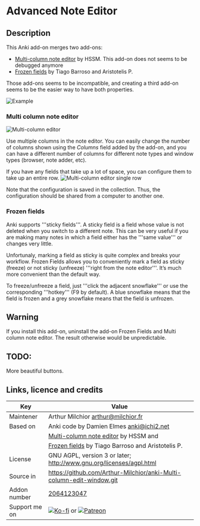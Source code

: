 # Advanced Note Editor
## Description
This Anki add-on merges two add-ons:
* [Multi-column note editor](https://ankiweb.net/shared/info/3491767031) by HSSM. This add-on does not seems to be debugged anymore
* [Frozen fields](https://ankiweb.net/shared/info/516643804) by Tiago Barroso and Aristotelis P.

Those add-ons seems to be incompatible, and creating a third add-on seems to be the easier way to have both properties.

![Example](ex.png)

### Multi column note editor

![Multi-column editor](https://raw.github.com/hssm/anki-addons/master/docs/multicolumn_browser.png)

Use multiple columns in the note editor. You can easily change the number of columns shown using the *Columns* field added by the add-on, and you can have a different number of columns for different note types and window types (browser, note adder, etc).

If you have any fields that take up a lot of space, you can configure them to take up an entire row.
![Multi-column editor single row](https://raw.github.com/hssm/anki-addons/master/docs/multicolumn_browser_single_row.png)

Note that the configuration is saved in the collection. Thus, the configuration should be shared from a computer to another one.

### Frozen fields
Anki supports '''sticky fields'''. A sticky field is a field whose value is not deleted when you switch to a different note. This can be very useful if you are making many notes in which a field either has the '''same value''' or changes very little.

Unfortunaly, marking a field as sticky is quite complex and breaks your workflow. Frozen Fields allows you to conveniently mark a field as sticky (freeze) or not sticky (unfreeze) '''right from the note editor'''. It’s much more convenient than the default way.

To freeze/unfreeze a field, just '''click the adjacent snowflake''' or use the corresponding '''hotkey''' (F9 by default). A blue snowflake means that the field is frozen and a grey snowflake means that the field is unfrozen.

## Warning
If you install this add-on, uninstall the add-on Frozen Fields and Multi column note editor. The result otherwise would be unpredictable.

## TODO:
More beautiful buttons.

## Links, licence and credits

Key         |Value
------------|-------------------------------------------------------------------
Maintener   | Arthur Milchior <arthur@milchior.fr>
Based on    | Anki code by Damien Elmes <anki@ichi2.net>
            |[Multi-column note editor](https://ankiweb.net/shared/info/3491767031) by HSSM and
            |[Frozen fields](https://ankiweb.net/shared/info/516643804) by Tiago Barroso and Aristotelis P.
License     | GNU AGPL, version 3 or later; http://www.gnu.org/licenses/agpl.html
Source in   | https://github.com/Arthur-Milchior/anki-Multi-column-edit-window.git
Addon number| [2064123047](https://ankiweb.net/shared/info/2064123047)
Support me on| [![Ko-fi](https://ko-fi.com/img/Kofi_Logo_Blue.svg)](Ko-fi.com/arthurmilchior) or [![Patreon](http://www.milchior.fr/patreon.png)](https://www.patreon.com/bePatron?u=146206)

